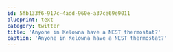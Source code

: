 ```yaml
---
id: 5fb133f6-917c-4add-960e-a37ce69e9011
blueprint: text
category: twitter
title: 'Anyone in Kelowna have a NEST thermostat?'
caption: 'Anyone in Kelowna have a NEST thermostat?'
---
```

